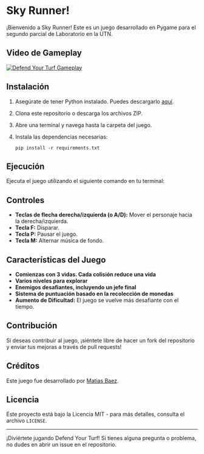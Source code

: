 # Sky Runner!

¡Bienvenido a Sky Runner! Este es un juego desarrollado en Pygame para el segundo parcial de Laboratorio en la UTN. 

## Video de Gameplay

[![Defend Your Turf Gameplay](https://img.youtube.com/vi/byXjDqmJozc/0.jpg)](https://youtu.be/byXjDqmJozc)

## Instalación

1. Asegúrate de tener Python instalado. Puedes descargarlo [aquí](https://www.python.org/downloads/).
2. Clona este repositorio o descarga los archivos ZIP.
3. Abre una terminal y navega hasta la carpeta del juego.
4. Instala las dependencias necesarias:

    ```
    pip install -r requirements.txt
    ```

## Ejecución

Ejecuta el juego utilizando el siguiente comando en tu terminal:

## Controles

- **Teclas de flecha derecha/izquierda (o A/D):** Mover el personaje hacia la derecha/izquierda.
- **Tecla F:** Disparar.
- **Tecla P:** Pausar el juego.
- **Tecla M:** Alternar música de fondo.

## Características del Juego

- **Comienzas con 3 vidas. Cada colisión reduce una vida**
- **Varios niveles para explorar**
- **Enemigos desafiantes, incluyendo un jefe final**
- **Sistema de puntuación basado en la recolección de monedas**
- **Aumento de Dificultad:** El juego se vuelve más desafiante con el tiempo.

## Contribución

Si deseas contribuir al juego, ¡siéntete libre de hacer un fork del repositorio y enviar tus mejoras a través de pull requests!

## Créditos

Este juego fue desarrollado por [Matias Baez](https://github.com/matibbaez).

## Licencia

Este proyecto está bajo la Licencia MIT - para más detalles, consulta el archivo `LICENSE`.

---

¡Diviértete jugando Defend Your Turf! Si tienes alguna pregunta o problema, no dudes en abrir un issue en el repositorio.

